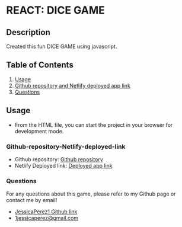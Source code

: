 # REACT: DICE GAME

## Description

Created this fun DICE GAME using javascript.
![]()

## Table of Contents

1. [Usage](#Usage)
2. [Github repository and Netlify deployed app link](#Github-repository-Netlify-deployed-link)
3. [Questions](#Questions)

## Usage

- From the HTML file, you can start the project in your browser for development mode.

### Github-repository-Netlify-deployed-link

- Github repository:
  [Github repository](https://github.com/JessicaPerez1/Dice-Game)
- Netlify Deployed link:
  [Deployed app link](https://jessicaperez1.github.io/Dice-Game/)

### Questions

For any questions about this game, please refer to my Github page or contact me by email!

- [JessicaPerez1 Github link](https://github.com/JessicaPerez1)
- 1jessicaperez@gmail.com
